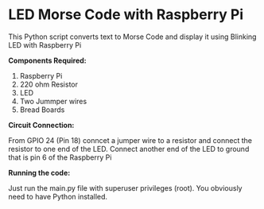 # LED Morse Code with Raspberry Pi
This Python script converts text to Morse Code and display it using Blinking LED with Raspberry Pi

**Components Required:**
1. Raspberry Pi
2. 220 ohm Resistor
3. LED
4. Two Jummper wires
5. Bread Boards

**Circuit Connection:**

From GPIO 24 (Pin 18) conncet a jumper wire to a resistor and connect the resistor to one end of the LED. 
Connect another end of the LED to ground that is pin 6 of the Raspberry Pi

**Running the code:**

Just run the main.py file with superuser privileges (root). You obviously need to have Python installed.
